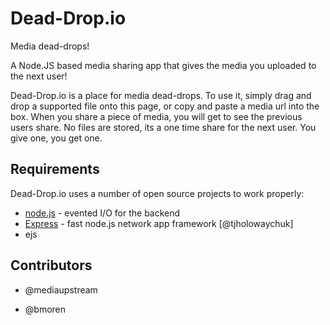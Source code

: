 Dead-Drop.io
=========
Media dead-drops!

A Node.JS based media sharing app that gives the media you uploaded to the next user!

Dead-Drop.io is a place for media dead-drops. To use it, simply drag and drop a supported file onto this page, or copy and paste a media url into the box. When you share a piece of media, you will get to see the previous users share. No files are stored, its a one time share for the next user. You give one, you get one.

Requirements
-----------

Dead-Drop.io uses a number of open source projects to work properly:

* [node.js] - evented I/O for the backend
* [Express] - fast node.js network app framework [@tjholowaychuk]
* ejs

Contributors
-----------
- @mediaupstream
- @bmoren

  [node.js]: http://nodejs.org
  [express]: http://expressjs.com
  
    
